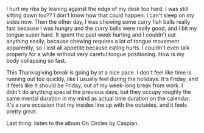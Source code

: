 I hurt my ribs by leaning against the edge of my desk too hard. I was still sitting down too?? I don't know how that could happen. I can't sleep on my sides now. Then the other day, I was chewing some curry fish balls really fast because I was hungry and the curry balls were really good, and I bit my tongue super hard. It spent the past week hurting and I couldn't eat anything easily, because chewing requires a lot of tongue movement apparently, so I lost all appetite because eating hurts. I couldn't even talk properly for a while without very careful tongue positioning. How is my body collapsing so fast.

This Thanksgiving break is going by at a nice pace. I don't feel like time is running out too quickly, like I usually feel during the holidays. It's Friday, and it feels like it should be Friday, out of my week-long break from work. I didn't do anything special the previous days, but they occupy roughly the same mental duration in my mind as actual time duration on the calendar. It's a rare occasion that my insides line up with the outsides, and it feels pretty great.

Last thing: listen to the album On Circles by Caspian.

